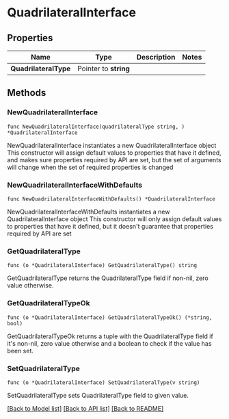 # QuadrilateralInterface

## Properties

Name | Type | Description | Notes
------------ | ------------- | ------------- | -------------
**QuadrilateralType** | Pointer to **string** |  | 

## Methods

### NewQuadrilateralInterface

`func NewQuadrilateralInterface(quadrilateralType string, ) *QuadrilateralInterface`

NewQuadrilateralInterface instantiates a new QuadrilateralInterface object
This constructor will assign default values to properties that have it defined,
and makes sure properties required by API are set, but the set of arguments
will change when the set of required properties is changed

### NewQuadrilateralInterfaceWithDefaults

`func NewQuadrilateralInterfaceWithDefaults() *QuadrilateralInterface`

NewQuadrilateralInterfaceWithDefaults instantiates a new QuadrilateralInterface object
This constructor will only assign default values to properties that have it defined,
but it doesn't guarantee that properties required by API are set

### GetQuadrilateralType

`func (o *QuadrilateralInterface) GetQuadrilateralType() string`

GetQuadrilateralType returns the QuadrilateralType field if non-nil, zero value otherwise.

### GetQuadrilateralTypeOk

`func (o *QuadrilateralInterface) GetQuadrilateralTypeOk() (*string, bool)`

GetQuadrilateralTypeOk returns a tuple with the QuadrilateralType field if it's non-nil, zero value otherwise
and a boolean to check if the value has been set.

### SetQuadrilateralType

`func (o *QuadrilateralInterface) SetQuadrilateralType(v string)`

SetQuadrilateralType sets QuadrilateralType field to given value.



[[Back to Model list]](../README.md#documentation-for-models) [[Back to API list]](../README.md#documentation-for-api-endpoints) [[Back to README]](../README.md)


